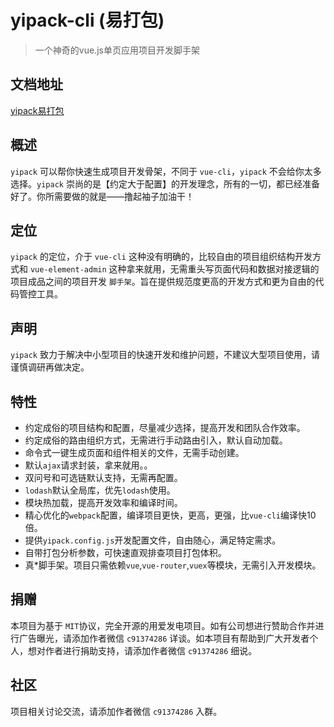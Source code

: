 # yipack-cli (易打包)

> 一个神奇的vue.js单页应用项目开发脚手架

## 文档地址
[yipack易打包](https://banshiweichen.gitee.io/yipack-site)

## 概述

`yipack` 可以帮你快速生成项目开发骨架，不同于 `vue-cli`，`yipack` 不会给你太多选择。`yipack` 崇尚的是【约定大于配置】的开发理念，所有的一切，都已经准备好了。你所需要做的就是——撸起袖子加油干！

## 定位

`yipack` 的定位，介于 `vue-cli` 这种没有明确的，比较自由的项目组织结构开发方式和 `vue-element-admin` 这种拿来就用，无需重头写页面代码和数据对接逻辑的项目成品之间的项目开发 `脚手架`。旨在提供规范度更高的开发方式和更为自由的代码管控工具。

## 声明

`yipack` 致力于解决中小型项目的快速开发和维护问题，不建议大型项目使用，请谨慎调研再做决定。

## 特性

-   约定成俗的项目结构和配置，尽量减少选择，提高开发和团队合作效率。
-   约定成俗的路由组织方式，无需进行手动路由引入，默认自动加载。
-   命令式一键生成页面和组件相关的文件，无需手动创建。
-   默认`ajax`请求封装，拿来就用。。
-   双问号和可选链默认支持，无需再配置。
-   `lodash`默认全局库，优先`lodash`使用。
-   模块热加载，提高开发效率和编译时间。
-   精心优化的`webpack`配置，编译项目更快，更高，更强，比`vue-cli`编译快10倍。
-   提供`yipack.config.js`开发配置文件，自由随心，满足特定需求。
-   自带打包分析参数，可快速直观排查项目打包体积。
-   真*脚手架。项目只需依赖`vue`,`vue-router`,`vuex`等模块，无需引入开发模块。

## 捐赠

本项目为基于 `MIT`协议，完全开源的用爱发电项目。如有公司想进行赞助合作并进行广告曝光，请添加作者微信 `c91374286` 详谈。如本项目有帮助到广大开发者个人，想对作者进行捐助支持，请添加作者微信 `c91374286` 细说。

## 社区

项目相关讨论交流，请添加作者微信 `c91374286` 入群。
